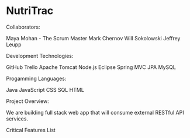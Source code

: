 # NutriTrac

Collaborators:

Maya Mohan - The Scrum Master
Mark Chernov
Will Sokolowski 
Jeffrey Leupp

Development Technologies:

GitHub
Trello
Apache Tomcat
Node.js
Eclipse
Spring MVC
JPA
MySQL

Progamming Languages:

Java
JavaScript
CSS
SQL
HTML

Project Overview:

We are building full stack web app that will consume external RESTful API services. 

Critical Features List


